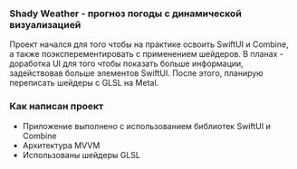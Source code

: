 ### Shady Weather - прогноз погоды с динамической визуализацией

Проект начался для того чтобы на практике освоить SwiftUI и Combine, а также поэксперементировать с применением шейдеров.
В планах - доработка UI для того чтобы показать больше информации, задействовав больше элементов SwiftUI.
После этого, планирую переписать шейдеры с GLSL на Metal.

<!-- ### О чем проект

Приложение работает на устройствах с iOS 13 и выше, ориентация экрана - портретная, без поддержки поворотов экрана. 
Поддерживается темная тема. 

При запуске показывается главный экран со списком задач на день. В конце каждого дня вычеркнутые задачи удаляются:

<img src="https://github.com/yakushef/EmojiSchedule/blob/28de79540b9194a434069d32e690f304dd563441/VisualScheduleApp/Screenshots/Simulator%20Screenshot%20-%20iPhone%2015%20Pro%20-%202023-12-16%20at%2021.57.55.png" width="250"> <img src="https://github.com/yakushef/EmojiSchedule/blob/e7fce54674fc01416dcf8d23571c76318556d200/VisualScheduleApp/Screenshots/Simulator%20Screenshot%20-%20iPhone%2015%20Pro%20-%202023-12-16%20at%2021.57.13.png" width="250">

При создании задачи можно добавить emoji как визульный символ, подробное описание и список подзадач. Цвет для задачи подбирается исходя из палитры эмодзи - близкий или комплиментарный к преобладающему в палитре. Отмеченный важными задачи выделяются цветовой заливкой: 

<img src="https://github.com/yakushef/EmojiSchedule/blob/e7fce54674fc01416dcf8d23571c76318556d200/VisualScheduleApp/Screenshots/Simulator%20Screenshot%20-%20iPhone%2015%20Pro%20-%202023-12-16%20at%2021.51.39.png" width="250"> <img src="https://github.com/yakushef/EmojiSchedule/blob/e7fce54674fc01416dcf8d23571c76318556d200/VisualScheduleApp/Screenshots/Simulator%20Screenshot%20-%20iPhone%2015%20Pro%20-%202023-12-16%20at%2021.54.58.png" width="250">

Можно удалить любую задачу в списке, отредактировать все ее поля, изменить порядок задач (и, конечно, отметить задачу или подзадачу как выполненную):

<img src="https://github.com/yakushef/EmojiSchedule/blob/e7fce54674fc01416dcf8d23571c76318556d200/VisualScheduleApp/Screenshots/Simulator%20Screenshot%20-%20iPhone%2015%20Pro%20-%202023-12-16%20at%2021.56.29.png" width="250"> <img src="https://github.com/yakushef/EmojiSchedule/blob/e7fce54674fc01416dcf8d23571c76318556d200/VisualScheduleApp/Screenshots/Simulator%20Screenshot%20-%20iPhone%2015%20Pro%20-%202023-12-16%20at%2021.57.25.png" width="250">
-->
### Как написан проект
- Приложение выполнено с использованием библиотек SwiftUI и Combine
- Архитектура MVVM
- Использованы шейдеры GLSL
